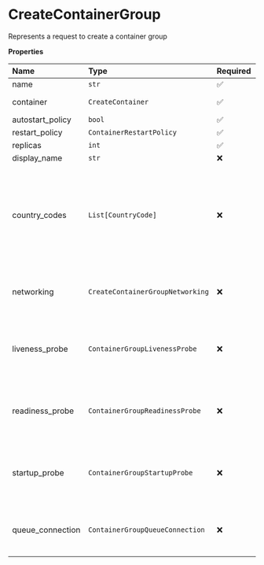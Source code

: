 # CreateContainerGroup

Represents a request to create a container group

**Properties**

| Name             | Type                             | Required | Description                                                                                     |
| :--------------- | :------------------------------- | :------- | :---------------------------------------------------------------------------------------------- |
| name             | `str`                            | ✅       |                                                                                                 |
| container        | `CreateContainer`                | ✅       | Represents a container                                                                          |
| autostart_policy | `bool`                           | ✅       |                                                                                                 |
| restart_policy   | `ContainerRestartPolicy`         | ✅       |                                                                                                 |
| replicas         | `int`                            | ✅       |                                                                                                 |
| display_name     | `str`                            | ❌       |                                                                                                 |
| country_codes    | `List[CountryCode]`              | ❌       | List of countries nodes must be located in. Remove this field to permit nodes from any country. |
| networking       | `CreateContainerGroupNetworking` | ❌       | Represents container group networking parameters                                                |
| liveness_probe   | `ContainerGroupLivenessProbe`    | ❌       | Represents the container group liveness probe                                                   |
| readiness_probe  | `ContainerGroupReadinessProbe`   | ❌       | Represents the container group readiness probe                                                  |
| startup_probe    | `ContainerGroupStartupProbe`     | ❌       | Represents the container group startup probe                                                    |
| queue_connection | `ContainerGroupQueueConnection`  | ❌       | Represents container group queue connection                                                     |
